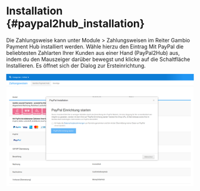 # Installation {#paypal2hub_installation}

Die Zahlungsweise kann unter Module \> Zahlungsweisen im Reiter Gambio Payment Hub installiert werden. Wähle hierzu den Eintrag Mit PayPal die beliebtesten Zahlarten Ihrer Kunden aus einer Hand \(PayPal2Hub\) aus, indem du den Mauszeiger darüber bewegst und klicke auf die Schaltfläche Installieren. Es öffnet sich der Dialog zur Ersteinrichtung.

![](Bilder/PayPal2Hub/20190611_001.png "Dialog zur Ersteinrichtung")



